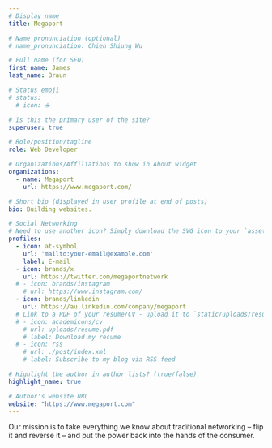 ```yaml
---
# Display name
title: Megaport

# Name pronunciation (optional)
# name_pronunciation: Chien Shiung Wu

# Full name (for SEO)
first_name: James
last_name: Braun

# Status emoji
# status:
  # icon: ☕️

# Is this the primary user of the site?
superuser: true

# Role/position/tagline
role: Web Developer

# Organizations/Affiliations to show in About widget
organizations:
  - name: Megaport
    url: https://www.megaport.com/

# Short bio (displayed in user profile at end of posts)
bio: Building websites.

# Social Networking
# Need to use another icon? Simply download the SVG icon to your `assets/media/icons/` folder.
profiles:
  - icon: at-symbol
    url: 'mailto:your-email@example.com'
    label: E-mail
  - icon: brands/x
    url: https://twitter.com/megaportnetwork
  # - icon: brands/instagram
    # url: https://www.instagram.com/
  - icon: brands/linkedin
    url: https://au.linkedin.com/company/megaport
  # Link to a PDF of your resume/CV - upload it to `static/uploads/resume.pdf`
  # - icon: academicons/cv
    # url: uploads/resume.pdf
    # label: Download my resume
  # - icon: rss
    # url: ./post/index.xml
    # label: Subscribe to my blog via RSS feed

# Highlight the author in author lists? (true/false)
highlight_name: true

# Author's website URL
website: "https://www.megaport.com"
---
```


Our mission is to take everything we know about traditional networking – flip it and reverse it – and put the power back into the hands of the consumer.
